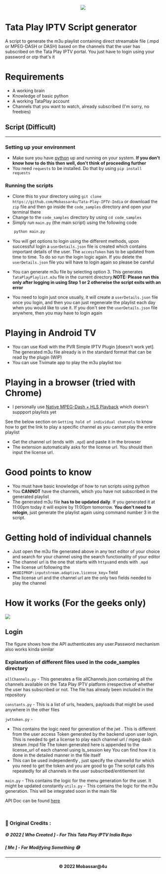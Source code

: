 <p align="center"><img src="https://www.tataplay.com/s3-api/v1/assets/others/intro-image-desktop.png" ></p>


# Tata Play IPTV Script generator

A script to generate the m3u playlist containing direct streamable file (.mpd or MPEG-DASH or DASH) based on the channels that the user has subscribed on the Tata Play IPTV portal. You just have to login using your password or otp that's it

# Requirements

+ A working brain
+ Knowledge of basic python
+ A working TataPlay account
+ Channels that you want to watch, already subscribed (I'm sorry, no freebies)

## Script (Difficult)

<hr>

### Setting up your environment

+ Make sure you have [python](https://www.python.org/downloads/) up and running on your system. **If you don't know how to do this then well, don't think of proceeding further**
+ You need `requests` to be installed. Do that by using ``pip install requests``

### Running the scripts
+ Clone this to your directory using ```git clone https://github.com/Mobassar4u/Tata-Play-IPTV-India``` or download the `zip` file and then go inside the `code_samples` directory and open your terminal there
+ Change to the ```code_samples``` directory by using  ```cd code_samples```
+ Simply run ```main.py``` (the main script) using the following code
```python
    python main.py
```
+ You will get options to login using the different methods, upon successful login a ```userDetails.json``` file is created which contains important details of the user. The ```accessToken``` has to be updated from time to time. To do so run the login logic again. If you delete the ```userDetails.json``` file you will have to login again so please be careful 

+ You can generate m3u file by selecting option 3. This generates ```TataPlayPlaylist.m3u``` file in the current directory.**NOTE: Please run this only after logging in using Step 1 or 2 otherwise the script exits with an error**

+ You need to login just once usually, it will create a `userDetails.json` file once you login, and then you can just regenerate the playlist each day when you would like to use it. If you don't see the `userDetails.json` file anywhere, then you may have to login again



# Playing in Android TV

+ You can use Kodi with the PVR Simple IPTV Plugin [doesn't work yet]. The generated m3u file already is in the standard format that can be read by the plugin (WIP)
+ You can use Tivimate app to play the m3u playlist too

# Playing in a browser (tried with Chrome)

+ I personally use [Native MPEG-Dash + HLS Playback](https://chrome.google.com/webstore/detail/native-mpeg-dash-%20-hls-pl/cjfbmleiaobegagekpmlhmaadepdeedn) which doesn't suppport playlists yet

See the below section on `Getting hold of individual channels` to know how to get the link to play a specific channel as you cannot play the entire playlist
+  Get the channel url (ends with ```.mpd```) and paste it in the browser
+ The extension automatically asks for the license url. You should then input the  license url.

  
# Good points to know

+ You must have basic knowledge of how to run scripts using python
+ You **CANNOT** have the channels, which you have not subscribed in the generated playlist
+ The generated m3u file **has to be updated daily**.
  If you generated it at 11:00pm today it will expire by 11:00pm tomorrow.
  **You don't need to relogin**, just generate the playlist again using command number 3 in the script.
  

# Getting hold of individual channels
- Just open the m3u file generated above in any text editor of your choice and search for your channel using the search functionality of your editor
- The channel url is the one that starts with `https`and ends with ```.mpd``` 
- The license url following the `#KODIPROP:inputstream.adaptive.license_key=` field
- The license url and the channel url are the only two fields needed to play the channel 



# How it works (For the geeks only)

![](images/TataPlay.png)



## Login 
The figure shows how the API authenticates any user.Password mechanism also works kinda similar

### Explanation of different files used in the code_samples directory

```allChannels.py``` - This generates a file allChannels.json containing all the channels available on the Tata Play IPTV platform irrespective of whether the user has subscribed or not. The file has already been included in the repository

```constants.py``` - This is a list of urls, headers, payloads that might be used anywhere in the other files

```jwttoken.py``` - 
+ This contains the logic need for generation of the jwt . This is different from the user access Token generated by the backend upon user login. This is needed to get a license to play each channel url / mpeg dash stream /mpd file
The token generated here is appended to the license_url of each channel using ls_session key
You can find how it is done in the detailed manner in the file itself
+ This can be used independently , just specify the channelId for which you need to get the token and you are good to go
The script calls this repeatedly for all channels in the user subscribed/entitlement list

```main.py``` - This contains the logic for the menu generation for the user. It might be updated constantly
```utils.py``` - This contains the logic for the m3u generation. This will be integrated soon in the main file

API Doc can be found [here](static/apidoc.md)

<br>

<h3>📝 Original Credits : </h3>

<h5> © 2022 [ Who Created ] - For This Tata Play IPTV India Repo </h5>
<h5> [ Me ] - For Modifying Something 😅 </h5>

---
<h4 align='center'>© 2022 Mobassar@4u</h4>

<!-- DO NOT REMOVE THIS CREDIT 🤬 🤬 -->

